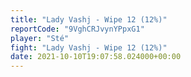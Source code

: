 ```yaml
---
title: "Lady Vashj - Wipe 12 (12%)"
reportCode: "9VghCRJvynYPpxG1"
player: "Sté"
fight: "Lady Vashj - Wipe 12 (12%)"
date: 2021-10-10T19:07:58.024000+00:00
---
```

